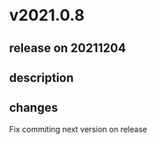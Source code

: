 # v2021.0.8

## release on 20211204

## description

## changes

Fix commiting next version on release

